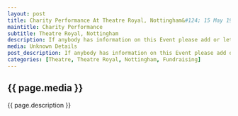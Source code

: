 ```yaml
---
layout: post
title: Charity Performance At Theatre Royal, Nottingham&#124; 15 May 1978
maintitle: Charity Performance
subtitle: Theatre Royal, Nottingham
description: If anybody has information on this Event please add or let me know and I will add it for you or if you were lucky enough to be there then please consider sharing your stories/memories with us. All information is of value and helps to keep the memories we have of Lena Zavaroni alive.
media: Unknown Details
post_description: If anybody has information on this Event please add or let me know and I will add it for you or if you were lucky enough to be there then please consider sharing your stories/memories with us. All information is of value and helps to keep the memories we have of Lena Zavaroni alive.
categories: [Theatre, Theatre Royal, Nottingham, Fundraising]
---
```


<h2>{{ page.media }}</h2>

{{ page.description }}

